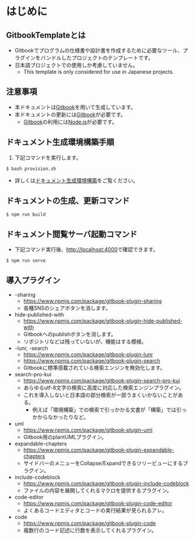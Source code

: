 # はじめに

## GitbookTemplateとは
- Gitbookでプログラムの仕様書や設計書を作成するために必要なツール、プラグインをバンドルしたプロジェクトのテンプレートです。
- 日本語プロジェクトでの使用しか考慮していません。
	- This template is only considered for use in Japanese projects.

## 注意事項
- 本ドキュメントは[Gitbook](https://github.com/GitbookIO/gitbook)を用いて生成しています。
- 本ドキュメントの更新には[Gitbook](https://github.com/GitbookIO/gitbook)が必要です。
	- [Gitbook](https://github.com/GitbookIO/gitbook)の利用には[Node.js](https://nodejs.org/ja/)が必要です。


## ドキュメント生成環境構築手順
1. 下記コマンドを実行します。

```
$ bash provision.sh
```

- 詳しくは[ドキュメント生成環境構築](./src/StructEnvironments/BuildDocument.md)をご覧ください。


## ドキュメントの生成、更新コマンド

``` bash:command
$ npm run build
```

## ドキュメント閲覧サーバ起動コマンド
- 下記コマンド実行後、[http://localhost:4000](http://localhost:4000)で確認できます。

``` bash:command
$ npm run serve
```

## 導入プラグイン
- -sharing
	- https://www.npmjs.com/package/gitbook-plugin-sharing
	- 各種SNSのシェアボタンを消します。
- hide-published-with
	- https://www.npmjs.com/package/gitbook-plugin-hide-published-with
	- Gitbookへのpublishボタンを消します。
	- リポジトリなどは残っていないが、機能はする模様。
- -lunr, -search
	- https://www.npmjs.com/package/gitbook-plugin-lunr
	- https://www.npmjs.com/package/gitbook-plugin-search
	- Gitbookに標準搭載されている検索エンジンを無効化します。
- search-pro-kui
	- https://www.npmjs.com/package/gitbook-plugin-search-pro-kui
	- あらゆるutf-8文字の検索に高度に対応した検索エンジンプラグイン。
	- これを導入しないと日本語の部分検索が一部うまくいかないことがある。
		- 例えば「環境構築」での検索で引っかかる文書が「構築」では引っかからなかったりなど。
- uml
	- https://www.npmjs.com/package/gitbook-plugin-uml
	- Gitbook用のplantUMLプラグイン。
- expandable-chapters
	- https://www.npmjs.com/package/gitbook-plugin-expandable-chapters
	- サイドバーのメニューをCollapse/Expandできるツリービューにするプラグイン。
- include-codeblock
	- https://www.npmjs.com/package/gitbook-plugin-include-codeblock
	- ファイルの内容を展開してくれるマクロを提供するプラグイン。
- code-editor
	- https://www.npmjs.com/package/gitbook-plugin-code-editor
	- よくあるコードエディタとコードの実行結果が見られるアレ。
- code
	- https://www.npmjs.com/package/gitbook-plugin-code
	- 複数行のコード記述に行数を表示してくれるプラグイン。
